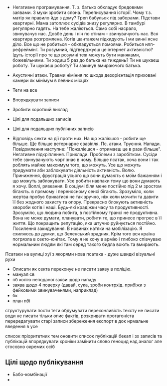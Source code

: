 * Негативне програмування.
	Т. з. батько обкладує бредовими заявами.
	З мухи зробити слона.
	Переписування історії.
	Чому т.з. матір як правило йде з дому?
	Треп бабульок під заборами.
	Підстави квартирні. Мама затоплює сусідів знизу регулярно. В тамбурі регулярно гадять. На тебе жаліються. Само собі насрало, звинувачує нас. Довбе день і ніч по стінам - звинувачують нас. Вся квартира розгромлена. Котів шантажем підкидують і ми винні ясне діло.
	Все що не робиться - обкладується помоями. Робиться нлп-рефреймінг. Ти розумний, підтверджуєш це інтернет активністю? Ідуть історії про те що розумні теж можуть бути маняками, божевільними. Ти ходиш 5 раз до батька на тиждень? Ти не шукаєш роботу. Ти шукаєш роботу? Ти закинув вмираючого батька.

* Акустичні атаки.
	Травми
	німіння
	пс шкода
	дезорієнтація
	приховані камери як мінімум в певних місцях
* Теги на все
* Впорядкувати записи
* Зробити короткий виклад 
* Цілі для подальших записів
* Цілі для подальших публічних записів

* Відповідь секти на дії  проти них.
	На що жалієшся - робити ще більше. Ще більше ветернарне свавілля. Пс. атаки. Труєння. Напади. Повідомлення наступне: "Пожалієшся - отримаєш це в рази більше".
	Негативне підкріплення. Приклади.  Проблеми з заробітком. Сусіди тебе звинувачують чорт знає  в чому. Більше псатак, хоча вони і так роблять майже максимум того, що можуть.
	Усе що можуть придумати аби заблокувати діяльність активність. Волю. Приниження, фрустрація усього що вони думають є моїм бажанням і що можуть заблокувати. Усе робити навпаки тому що вони думають я хочу. Воплі, рявкання.
	В соціумі біля мене постійно під 2 м зростом бігають.  в прямому і переносному сенсі бігають.
	Зрозуміло, коли жертва пробує брикатися не так зручно, ніж коли мочити та давити її без жодного захисту та опору.
	Прекрасно блокують активність хвороби котів і наші. Будь-які крадіжки часу та продуктивності.
	Зрозуміло, що людина побита, в постійному трансі не продуктивна. Вона не може думати, планувати, робити те, що принесе прогрес в її життя. Що покращить репутацію, яка штучно руйнується постійно.
	Посилення закидування.
	В новинах натяки на мобілізацію. Я схиляюсь до думки, що Зеленський зрадник. Крім того вся країна погрязла в секто-юнітах. Тому я не хочу в армію і глибоко співчуваю нормальним людям які там серед такого бидла воють та вмирають.

Псатаки на вулиці
	хуї з якорями
	нова псатака - дуже швидкі візуальні рухи

* Описати як секта переконує не писати заяву в поліцію.
* мануал св
* пб копію неподаної заяви щодо нападу
* заява щодо 4 поверху (давай, сука, зроби контрхід. прибіжи з фейковими звинуваченями, наприклад)
* бк
* план пбі


структурувати пости
теги
обдумувати переконливість тексту
не писати води
не писати тільки опис фактів, розкривати протагоніста
перередагувати старі записи
збереження
експорт в док
нрмальне введення в усе

список пріоритетних тем
оновити список публікацій
бекап і зх записів та публікацій
впорядкувати хроніки
замінити слово геноцид над аналог але стосовно окремих осіб

## Цілі щодо публікування
* Бабо-комбінації
* 